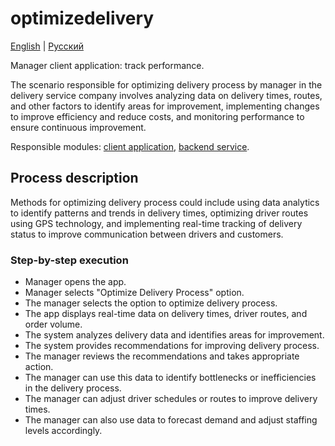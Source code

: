 # optimizedelivery

[English](trackperformance.md) | [Русский](trackperformance.ru.md)

Manager client application: track performance.

The scenario responsible for optimizing delivery process by manager in the delivery service company involves analyzing data on delivery times, routes, and other factors to identify areas for improvement, implementing changes to improve efficiency and reduce costs, and monitoring performance to ensure continuous improvement.

Responsible modules: [client application](../../frontend/managerclient.md), [backend service](../../backend/managerbackend.md).

## Process description

Methods for optimizing delivery process could include using data analytics to identify patterns and trends in delivery times, optimizing driver routes using GPS technology, and implementing real-time tracking of delivery status to improve communication between drivers and customers.

### Step-by-step execution

- Manager opens the app.
- Manager selects "Optimize Delivery Process" option.
- The manager selects the option to optimize delivery process.
- The app displays real-time data on delivery times, driver routes, and order volume.
- The system analyzes delivery data and identifies areas for improvement.
- The system provides recommendations for improving delivery process.
- The manager reviews the recommendations and takes appropriate action.
- The manager can use this data to identify bottlenecks or inefficiencies in the delivery process.
- The manager can adjust driver schedules or routes to improve delivery times.
- The manager can also use data to forecast demand and adjust staffing levels accordingly.

